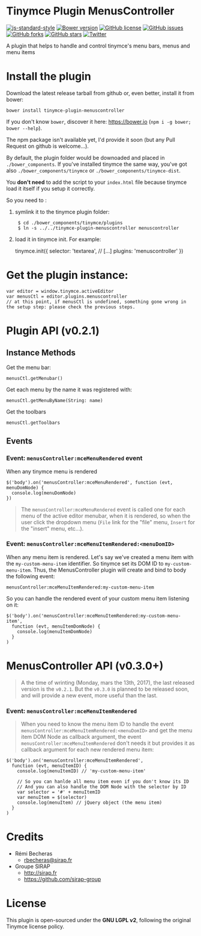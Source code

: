 # **Tinymce Plugin MenusController**


[![js-standard-style](https://img.shields.io/badge/code%20style-standard-brightgreen.svg)](http://standardjs.com/)
[![Bower version](https://badge.fury.io/bo/tinymce-plugin-menuscontroller.png)](https://badge.fury.io/bo/tinymce-plugin-menuscontroller)
[![GitHub license](https://img.shields.io/badge/license-GPLv2-blue.svg)](https://raw.githubusercontent.com/sirap-group/tinymce-plugin-menuscontroller/master/LICENSE)
[![GitHub issues](https://img.shields.io/github/issues/sirap-group/tinymce-plugin-menuscontroller.svg)](https://github.com/sirap-group/tinymce-plugin-menuscontroller/issues)
[![GitHub forks](https://img.shields.io/github/forks/sirap-group/tinymce-plugin-menuscontroller.svg)](https://github.com/sirap-group/tinymce-plugin-menuscontroller/network)
[![GitHub stars](https://img.shields.io/github/stars/sirap-group/tinymce-plugin-menuscontroller.svg)](https://github.com/sirap-group/tinymce-plugin-menuscontroller/stargazers)
[![Twitter](https://img.shields.io/twitter/url/https/github.com/sirap-group/tinymce-plugin-menuscontroller.svg?style=social)](https://twitter.com/intent/tweet?text=Wow:&url=%5Bobject%20Object%5D)

A plugin that helps to handle and control tinymce&#39;s menu bars, menus and menu items

# Install the plugin

Download the latest release tarball from github or, even better, install it from bower:

    bower install tinymce-plugin-menuscontroller

If you don't know `bower`, discover it here: https://bower.io (`npm i -g bower; bower --help`).

The npm package isn't available yet, I'd provide it soon (but any Pull Request on github is welcome...).

By default, the plugin folder would be downoaded and placed in `./bower_components`. If you've installed tinymce the same way, you've got also `./bower_components/tinymce` or `./bower_components/tinymce-dist`.

You **don't need** to add the script to your `index.html` file because tinymce load it itself if you setup it correctly.

So you need to :

1. symlink it to the tinymce plugin folder:

        $ cd ./bower_components/tinymce/plugins
        $ ln -s ../../tinymce-plugin-menuscontroller menuscontroller

2. load it in tinymce init. For example:

    tinymce.init({
      selector: 'textarea',
      // [...]
      plugins: 'menuscontroller'
    })

# Get the plugin instance:

    var editor = window.tinymce.activeEditor
    var menusCtl = editor.plugins.menuscontroller
    // at this point, if menusCtl is undefined, something gone wrong in the setup step: please check the previous steps.

# Plugin API (v0.2.1)

## Instance Methods

Get the menu bar:

    menusCtl.getMenubar()

Get each menu by the name it was registered with:

    menusCtl.getMenuByName(String: name)

Get the toolbars

    menusCtl.getToolbars

## Events


### Event: `menusController:mceMenuRendered` event

When any tinymce menu is rendered

    $('body').on('menusController:mceMenuRendered', function (evt, menuDomNode) {
      console.log(menuDomNode)
    })

> The `menusController:mceMenuRendered` event is called one for each menu of the active editor menubar, when it is rendered, so when the user click the dropdown menu (`File` link for the "file" menu, `Insert` for the "insert" menu, etc...).

### Event: `menusController:mceMenuItemRendered:<menuDomID>`

When any menu item is rendered. Let's say we've created a menu item with the `my-custom-menu-item` identifier. So tinymce set its DOM ID to `my-custom-menu-item`. Thus, the MenusController plugin will create and bind to body the following event:

    menusController:mceMenuItemRendered:my-custom-menu-item

So you can handle the rendered event of your custom menu item listening on it:

    $('body').on('menusController:mceMenuItemRendered:my-custom-menu-item',
      function (evt, menuItemDomNode) {
        console.log(menuItemDomNode)
      }
    )

# MenusController API (v0.3.0+)

> A the time of wrinting (Monday, mars the 13th, 2017), the last released version is the `v0.2.1`. But the `v0.3.0` is planned to be released soon, and will provide a new event, more useful than the last.

### Event: `menusController:mceMenuItemRendered`

> When you need to know the menu item ID to handle the event `menusController:mceMenuItemRendered:<menuDomID>` and get the menu item DOM Node as callback argument, the event `menusController:mceMenuItemRendered` don't needs it but provides it as callback argument for each new rendered menu item:


    $('body').on('menusController:mceMenuItemRendered',
      function (evt, menuItemID) {
        console.log(menuItemID) // 'my-custom-menu-item'

        // So you can hanlde all menu item even if you don't know its ID
        // And you can also handle the DOM Node with the selector by ID
        var selector = '#' + menuItemID
        var menuItem = $(selector)
        console.log(menuItem) // jQuery object (the menu item)
      }
    )

# Credits

- Rémi Becheras
    - <rbecheras@sirap.fr>
- Groupe SIRAP
    - <http://sirap.fr>
    - <https://github.com/sirap-group>

# License

This plugin is open-sourced under the **GNU LGPL v2**, following the original Tinymce license policy.
